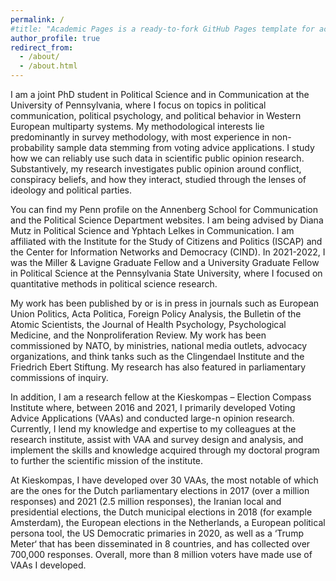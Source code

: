 ```yaml
---
permalink: /
#title: "Academic Pages is a ready-to-fork GitHub Pages template for academic personal websites"
author_profile: true
redirect_from: 
  - /about/
  - /about.html
---
```


I am a joint PhD student in Political Science and in Communication at the University of Pennsylvania, where I focus on topics in political communication, political psychology, and political behavior in Western European multiparty systems. My methodological interests lie predominantly in survey methodology, with most experience in non-probability sample data stemming from voting advice applications. I study how we can reliably use such data in scientific public opinion research. Substantively, my research investigates public opinion around conflict, conspiracy beliefs, and how they interact, studied through the lenses of ideology and political parties.

You can find my Penn profile on the Annenberg School for Communication and the Political Science Department websites. I am being advised by Diana Mutz in Political Science and Yphtach Lelkes in Communication. I am affiliated with the Institute for the Study of Citizens and Politics (ISCAP) and the Center for Information Networks and Democracy (CIND). In 2021-2022, I was the Miller & Lavigne Graduate Fellow and a University Graduate Fellow in Political Science at the Pennsylvania State University, where I focused on quantitative methods in political science research.

My work has been published by or is in press in journals such as European Union Politics, Acta Politica, Foreign Policy Analysis, the Bulletin of the Atomic Scientists, the Journal of Health Psychology, Psychological Medicine, and the Nonproliferation Review. My work has been commissioned by NATO, by ministries, national media outlets, advocacy organizations, and think tanks such as the Clingendael Institute and the Friedrich Ebert Stiftung. My research has also featured in parliamentary commissions of inquiry.

In addition, I am a research fellow at the Kieskompas – Election Compass Institute where, between 2016 and 2021, I primarily developed Voting Advice Applications (VAAs) and conducted large-n opinion research. Currently, I lend my knowledge and expertise to my colleagues at the research institute, assist with VAA and survey design and analysis, and implement the skills and knowledge acquired through my doctoral program to further the scientific mission of the institute.

At Kieskompas, I have developed over 30 VAAs, the most notable of which are the ones for the Dutch parliamentary elections in 2017 (over a million responses) and 2021 (2.5 million responses), the Iranian local and presidential elections, the Dutch municipal elections in 2018 (for example Amsterdam), the European elections in the Netherlands, a European political persona tool, the US Democratic primaries in 2020, as well as a ‘Trump Meter‘ that has been disseminated in 8 countries, and has collected over 700,000 responses. Overall, more than 8 million voters have made use of VAAs I developed.
